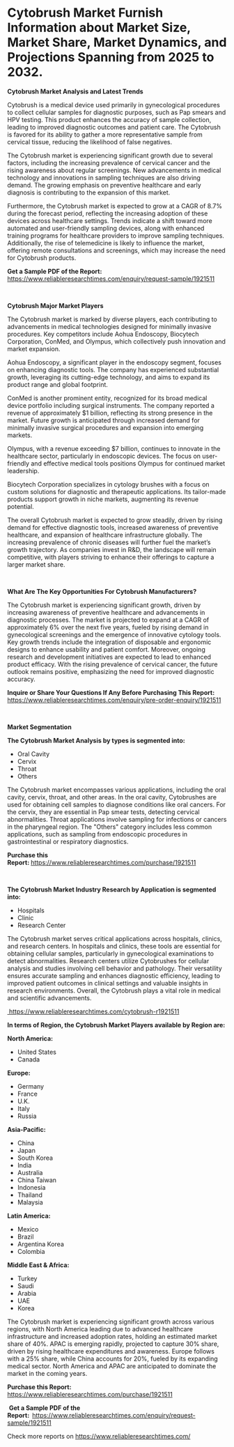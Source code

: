 <p><h1>Cytobrush Market Furnish Information about Market Size, Market Share, Market Dynamics, and Projections Spanning from 2025 to 2032.</h1></p><p><strong>Cytobrush Market Analysis and Latest Trends</strong></p>
<p><p>Cytobrush is a medical device used primarily in gynecological procedures to collect cellular samples for diagnostic purposes, such as Pap smears and HPV testing. This product enhances the accuracy of sample collection, leading to improved diagnostic outcomes and patient care. The Cytobrush is favored for its ability to gather a more representative sample from cervical tissue, reducing the likelihood of false negatives.</p><p>The Cytobrush market is experiencing significant growth due to several factors, including the increasing prevalence of cervical cancer and the rising awareness about regular screenings. New advancements in medical technology and innovations in sampling techniques are also driving demand. The growing emphasis on preventive healthcare and early diagnosis is contributing to the expansion of this market.</p><p>Furthermore, the Cytobrush market is expected to grow at a CAGR of 8.7% during the forecast period, reflecting the increasing adoption of these devices across healthcare settings. Trends indicate a shift toward more automated and user-friendly sampling devices, along with enhanced training programs for healthcare providers to improve sampling techniques. Additionally, the rise of telemedicine is likely to influence the market, offering remote consultations and screenings, which may increase the need for Cytobrush products.</p></p>
<p><strong>Get a Sample PDF of the Report:&nbsp;</strong> <a href="https://www.reliableresearchtimes.com/enquiry/request-sample/1921511?utm_campaign=2624&utm_medium=2&utm_source=Github&utm_content=ia&utm_term=04032025&utm_id=cytobrush">https://www.reliableresearchtimes.com/enquiry/request-sample/1921511</a></p>
<p>&nbsp;</p>
<p><strong>Cytobrush Major Market Players</strong></p>
<p><p>The Cytobrush market is marked by diverse players, each contributing to advancements in medical technologies designed for minimally invasive procedures. Key competitors include Aohua Endoscopy, Biocytech Corporation, ConMed, and Olympus, which collectively push innovation and market expansion.</p><p>Aohua Endoscopy, a significant player in the endoscopy segment, focuses on enhancing diagnostic tools. The company has experienced substantial growth, leveraging its cutting-edge technology, and aims to expand its product range and global footprint.</p><p>ConMed is another prominent entity, recognized for its broad medical device portfolio including surgical instruments. The company reported a revenue of approximately $1 billion, reflecting its strong presence in the market. Future growth is anticipated through increased demand for minimally invasive surgical procedures and expansion into emerging markets.</p><p>Olympus, with a revenue exceeding $7 billion, continues to innovate in the healthcare sector, particularly in endoscopic devices. The focus on user-friendly and effective medical tools positions Olympus for continued market leadership.</p><p>Biocytech Corporation specializes in cytology brushes with a focus on custom solutions for diagnostic and therapeutic applications. Its tailor-made products support growth in niche markets, augmenting its revenue potential.</p><p>The overall Cytobrush market is expected to grow steadily, driven by rising demand for effective diagnostic tools, increased awareness of preventive healthcare, and expansion of healthcare infrastructure globally. The increasing prevalence of chronic diseases will further fuel the market’s growth trajectory. As companies invest in R&D, the landscape will remain competitive, with players striving to enhance their offerings to capture a larger market share.</p></p>
<p>&nbsp;</p>
<p><strong>What Are The Key Opportunities For Cytobrush Manufacturers?</strong></p>
<p><p>The Cytobrush market is experiencing significant growth, driven by increasing awareness of preventive healthcare and advancements in diagnostic processes. The market is projected to expand at a CAGR of approximately 6% over the next five years, fueled by rising demand in gynecological screenings and the emergence of innovative cytology tools. Key growth trends include the integration of disposable and ergonomic designs to enhance usability and patient comfort. Moreover, ongoing research and development initiatives are expected to lead to enhanced product efficacy. With the rising prevalence of cervical cancer, the future outlook remains positive, emphasizing the need for improved diagnostic accuracy.</p></p>
<p><strong>Inquire or Share Your Questions If Any Before Purchasing This Report:</strong> <a href="https://www.reliableresearchtimes.com/enquiry/pre-order-enquiry/1921511?utm_campaign=2624&utm_medium=2&utm_source=Github&utm_content=ia&utm_term=04032025&utm_id=cytobrush">https://www.reliableresearchtimes.com/enquiry/pre-order-enquiry/1921511</a></p>
<p>&nbsp;</p>
<p><strong>Market Segmentation</strong></p>
<p><strong>The Cytobrush Market Analysis by types is segmented into:</strong></p>
<p><ul><li>Oral Cavity</li><li>Cervix</li><li>Throat</li><li>Others</li></ul></p>
<p><p>The Cytobrush market encompasses various applications, including the oral cavity, cervix, throat, and other areas. In the oral cavity, Cytobrushes are used for obtaining cell samples to diagnose conditions like oral cancers. For the cervix, they are essential in Pap smear tests, detecting cervical abnormalities. Throat applications involve sampling for infections or cancers in the pharyngeal region. The "Others" category includes less common applications, such as sampling from endoscopic procedures in gastrointestinal or respiratory diagnostics.</p></p>
<p><strong>Purchase this Report:&nbsp;</strong><a href="https://www.reliableresearchtimes.com/purchase/1921511?utm_campaign=2624&utm_medium=2&utm_source=Github&utm_content=ia&utm_term=04032025&utm_id=cytobrush">https://www.reliableresearchtimes.com/purchase/1921511</a></p>
<p>&nbsp;</p>
<p><strong>The Cytobrush Market Industry Research by Application is segmented into:</strong></p>
<p><ul><li>Hospitals</li><li>Clinic</li><li>Research Center</li></ul></p>
<p><p>The Cytobrush market serves critical applications across hospitals, clinics, and research centers. In hospitals and clinics, these tools are essential for obtaining cellular samples, particularly in gynecological examinations to detect abnormalities. Research centers utilize Cytobrushes for cellular analysis and studies involving cell behavior and pathology. Their versatility ensures accurate sampling and enhances diagnostic efficiency, leading to improved patient outcomes in clinical settings and valuable insights in research environments. Overall, the Cytobrush plays a vital role in medical and scientific advancements.</p></p>
<p><a href="https://www.reliableresearchtimes.com/cytobrush-r1921511?utm_campaign=2624&utm_medium=2&utm_source=Github&utm_content=ia&utm_term=04032025&utm_id=cytobrush">&nbsp;https://www.reliableresearchtimes.com/cytobrush-r1921511</a></p>
<p><strong>In terms of Region, the Cytobrush Market Players available by Region are:</strong></p>
<p>
    <p> <strong> North America: </strong>
        <ul>
            <li>United States</li>
            <li>Canada</li>
        </ul>
        </p> 
    <p> <strong> Europe: </strong>
        <ul>
            <li>Germany</li>
            <li>France</li>
            <li>U.K.</li>
            <li>Italy</li>
            <li>Russia</li>
        </ul>
        </p> 
    <p> <strong> Asia-Pacific: </strong>
        <ul>
            <li>China</li>
            <li>Japan</li>
            <li>South Korea</li>
            <li>India</li>
            <li>Australia</li>
            <li>China Taiwan</li>
            <li>Indonesia</li>
            <li>Thailand</li>
            <li>Malaysia</li>
        </ul>
        </p> 
    <p> <strong> Latin America: </strong>
        <ul>
            <li>Mexico</li>
            <li>Brazil</li>
            <li>Argentina Korea</li>
            <li>Colombia</li>
        </ul>
        </p> 
    <p> <strong> Middle East & Africa: </strong>
        <ul>
            <li>Turkey</li>
            <li>Saudi</li>
            <li>Arabia</li>
            <li>UAE</li>
            <li>Korea</li>
        </ul>
    </p>
    </p>
<p><p>The Cytobrush market is experiencing significant growth across various regions, with North America leading due to advanced healthcare infrastructure and increased adoption rates, holding an estimated market share of 40%. APAC is emerging rapidly, projected to capture 30% share, driven by rising healthcare expenditures and awareness. Europe follows with a 25% share, while China accounts for 20%, fueled by its expanding medical sector. North America and APAC are anticipated to dominate the market in the coming years.</p></p>
<p><strong>Purchase this Report: </strong><a href="https://www.reliableresearchtimes.com/purchase/1921511?utm_campaign=2624&utm_medium=2&utm_source=Github&utm_content=ia&utm_term=04032025&utm_id=cytobrush">https://www.reliableresearchtimes.com/purchase/1921511</a></p>
<p>&nbsp;<strong>Get a Sample PDF of the Report:&nbsp;&nbsp;</strong><a href="https://www.reliableresearchtimes.com/enquiry/request-sample/1921511?utm_campaign=2624&utm_medium=2&utm_source=Github&utm_content=ia&utm_term=04032025&utm_id=cytobrush">https://www.reliableresearchtimes.com/enquiry/request-sample/1921511</a></p>
<p><strong></strong></p>
<p>Check more reports on <a href="https://www.reliableresearchtimes.com/?utm_campaign=2624&utm_medium=2&utm_source=Github&utm_content=ia&utm_term=04032025&utm_id=cytobrush">https://www.reliableresearchtimes.com/</a></p>